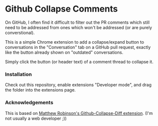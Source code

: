 Github Collapse Comments
====================

On GitHub, I often find it difficult to filter out the PR comments which still
need to be addressed from ones which won't be addressed (or are purely
converstional).

This is a simple Chrome extension to add a collapse/expand button to 
conversations in the "Conversation" tab on a GitHub pull request,
exactly like the button already shown on "outdated" conversations.

Simply click the button (or header text) of a comment thread to collapse it.

### Installation

Check out this repository, enable extensions "Developer mode", and drag the folder
into the extensions page.

### Acknowledgements

This is based on [Matthew Robinson's Github-Collapse-Diff extension](https://github.com/matthewrobertson/Github-Collapse-Diff).
(I'm not usually a web developer ;))
